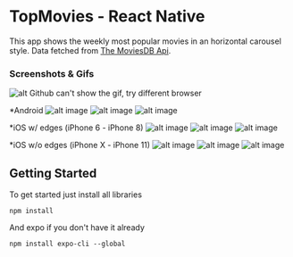 # TopMovies - React Native

This app shows the weekly most popular movies in an horizontal carousel style.
Data fetched from [The MoviesDB Api](https://developers.themoviedb.org/3/movies/get-movie-details).


### Screenshots & Gifs

![alt Github can't show the gif, try different browser](https://github.com/5haw4/TopMoviesRN/blob/master/Screenshots/short-gif.gif)

*Android
![alt image](https://github.com/5haw4/TopMoviesRN/blob/master/Screenshots/Android/1.png)
![alt image](https://github.com/5haw4/TopMoviesRN/blob/master/Screenshots/Android/2.png)
![alt image](https://github.com/5haw4/TopMoviesRN/blob/master/Screenshots/Android/3.png)

*iOS w/ edges (iPhone 6 - iPhone 8)
![alt image](https://github.com/5haw4/TopMoviesRN/blob/master/Screenshots/iOS/iPhone-8/1.JPG)
![alt image](https://github.com/5haw4/TopMoviesRN/blob/master/Screenshots/iOS/iPhone-8/2.JPG)
![alt image](https://github.com/5haw4/TopMoviesRN/blob/master/Screenshots/iOS/iPhone-8/3.JPG)

*iOS w/o edges (iPhone X - iPhone 11)
![alt image](https://github.com/5haw4/TopMoviesRN/blob/master/Screenshots/iOS/iPhone-X/1.JPG)
![alt image](https://github.com/5haw4/TopMoviesRN/blob/master/Screenshots/iOS/iPhone-X/2.JPG)
![alt image](https://github.com/5haw4/TopMoviesRN/blob/master/Screenshots/iOS/iPhone-X/3.JPG)


## Getting Started

To get started just install all libraries
```
npm install
```
And expo if you don't have it already
```
npm install expo-cli --global
```
